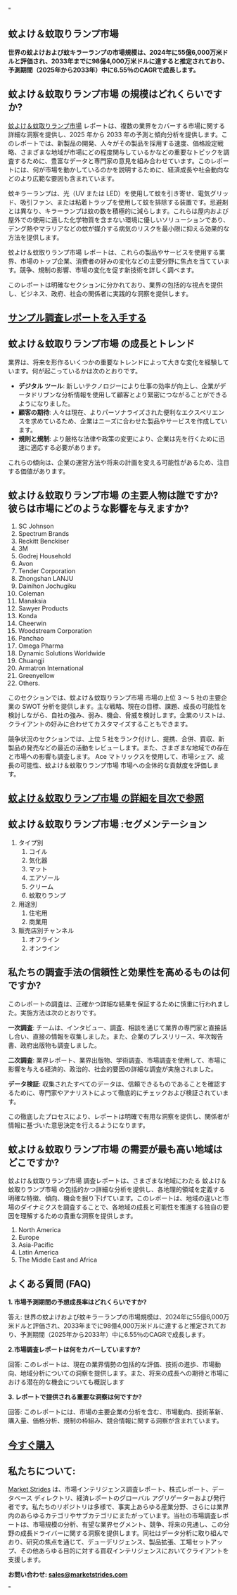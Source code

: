 "<h2>蚊よけ＆蚊取りランプ市場</h2>
<p><strong>世界の蚊よけおよび蚊キラーランプの市場規模は、2024年に55億6,000万米ドルと評価され、2033年までに98億4,000万米ドルに達すると推定されており、予測期間（2025年から2033年）中に6.55％のCAGRで成長します。</strong></p>
<h2>蚊よけ＆蚊取りランプ市場 の規模はどれくらいですか?</h2>
<p><a href=https://marketstrides.com/request-sample/mosquito-repellent-and-mosquito-killer-lamp-market>蚊よけ＆蚊取りランプ市場</a> レポートは、複数の業界をカバーする市場に関する詳細な洞察を提供し、2025 年から 2033 年の予測と傾向分析を提供します。このレポートでは、新製品の開発、人々がその製品を採用する速度、価格設定戦略、さまざまな地域が市場にどの程度関与しているかなどの重要なトピックを調査するために、豊富なデータと専門家の意見を組み合わせています。このレポートには、何が市場を動かしているのかを説明するために、経済成長や社会動向などのより広範な要因も含まれています。</p>
<p>蚊キラーランプは、光（UV または LED）を使用して蚊を引き寄せ、電気グリッド、吸引ファン、または粘着トラップを使用して蚊を排除する装置です。忌避剤とは異なり、キラーランプは蚊の数を積極的に減らします。これらは屋内および屋外での使用に適した化学物質を含まない環境に優しいソリューションであり、デング熱やマラリアなどの蚊が媒介する病気のリスクを最小限に抑える効果的な方法を提供します。</p>
<p>蚊よけ＆蚊取りランプ市場 レポートは、これらの製品やサービスを使用する業界、市場のトップ企業、消費者の好みの変化などの主要分野に焦点を当てています。競争、規制の影響、市場の変化を促す新技術を詳しく調べます。</p>
<p>このレポートは明確なセクションに分かれており、業界の包括的な視点を提供し、ビジネス、政府、社会の関係者に実践的な洞察を提供します。</p>
<h2><strong><a href=https://marketstrides.com/request-sample/mosquito-repellent-and-mosquito-killer-lamp-market>サンプル調査レポートを入手する</a></strong></h2>
<h2>蚊よけ＆蚊取りランプ市場 の成長とトレンド</h2>
<p>業界は、将来を形作るいくつかの重要なトレンドによって大きな変化を経験しています。何が起こっているかは次のとおりです。</p>
<ul>
<li><strong>デジタル ツール</strong>: 新しいテクノロジーにより仕事の効率が向上し、企業がデータドリブンな分析情報を使用して顧客とより緊密につながることができるようになりました。</li>
<li><strong>顧客の期待</strong>: 人々は現在、よりパーソナライズされた便利なエクスペリエンスを求めているため、企業はニーズに合わせた製品やサービスを作成しています。</li>
<li><strong>規則と規制</strong>: より厳格な法律や政策の変更により、企業は先を行くために迅速に適応する必要があります。</li>
</ul>
<p>これらの傾向は、企業の運営方法や将来の計画を変える可能性があるため、注目する価値があります。</p>
<h2>蚊よけ＆蚊取りランプ市場 の主要人物は誰ですか? 彼らは市場にどのような影響を与えますか?</h2>
<p><ol><li>SC Johnson</li><li>Spectrum Brands</li><li>Reckitt Benckiser</li><li>3M</li><li>Godrej Household</li><li>Avon</li><li>Tender Corporation</li><li>Zhongshan LANJU</li><li>Dainihon Jochugiku</li><li>Coleman</li><li>Manaksia</li><li>Sawyer Products</li><li>Konda</li><li>Cheerwin</li><li>Woodstream Corporation</li><li>Panchao</li><li>Omega Pharma</li><li>Dynamic Solutions Worldwide</li><li>Chuangji</li><li>Armatron International</li><li>Greenyellow</li><li>Others.</li></ol></p>
<div>
<p>このセクションでは、蚊よけ＆蚊取りランプ市場 市場の上位 3 ～ 5 社の主要企業の SWOT 分析を提供します。主な戦略、現在の目標、課題、成長の可能性を検討しながら、自社の強み、弱み、機会、脅威を検討します。企業のリストは、クライアントの好みに合わせてカスタマイズすることもできます。</p>
<p>競争状況のセクションでは、上位 5 社をランク付けし、提携、合併、買収、新製品の発売などの最近の活動をレビューします。また、さまざまな地域での存在と市場への影響も調査します。 Ace マトリックスを使用して、市場シェア、成長の可能性、蚊よけ＆蚊取りランプ市場 市場への全体的な貢献度を評価します。</p>
<h2><strong><a href=https://marketstrides.com/report/mosquito-repellent-and-mosquito-killer-lamp-market>蚊よけ＆蚊取りランプ市場 の詳細を目次で参照</a></strong></h2>
<h2>蚊よけ＆蚊取りランプ市場 :セグメンテーション</h2>
<p><ol><li>タイプ別<ol><li>コイル</li><li>気化器</li><li>マット</li><li>エアゾール</li><li>クリーム</li><li>蚊取りランプ</li></ol></li><li>用途別<ol><li>住宅用</li><li>商業用</li></ol></li><li>販売店別チャンネル<ol><li>オフライン</li><li>オンライン</li></ol></li></ol></p>
<h2>私たちの調査手法の信頼性と効果性を高めるものは何ですか?</h2>
<p>このレポートの調査は、正確かつ詳細な結果を保証するために慎重に行われました。実施方法は次のとおりです。</p>
<p><strong>一次調査</strong>: チームは、インタビュー、調査、相談を通じて業界の専門家と直接話し合い、直接の情報を収集しました。また、企業のプレスリリース、年次報告書、政府出版物も調査しました。</p>
<p><strong>二次調査</strong>: 業界レポート、業界出版物、学術調査、市場調査を使用して、市場に影響を与える経済的、政治的、社会的要因の詳細な調査が実施されました。</p>
<p><strong>データ検証</strong>: 収集されたすべてのデータは、信頼できるものであることを確認するために、専門家やアナリストによって徹底的にチェックおよび検証されています。</p>
<p>この徹底したプロセスにより、レポートは明確で有用な洞察を提供し、関係者が情報に基づいた意思決定を行えるようになります。</p>
<h2>蚊よけ＆蚊取りランプ市場 の需要が最も高い地域はどこですか? </h2>
<p>蚊よけ＆蚊取りランプ市場 調査レポートは、さまざまな地域にわたる 蚊よけ＆蚊取りランプ市場 の包括的かつ詳細な分析を提供し、各地理的領域を定義する明確な特徴、傾向、機会を掘り下げています。このレポートは、地域の違いと市場のダイナミクスを調査することで、各地域の成長と可能性を推進する独自の要因を理解するための貴重な洞察を提供します。</p>
<p><ol>
<li>North America</li>
<li>Europe</li>
<li>Asia-Pacific</li>
<li>Latin America</li>
<li>The Middle East and Africa</li>
</ol></p>
<h2>よくある質問 (FAQ)</h2>
<p><strong>1. 市場予測期間の予想成長率はどれくらいですか?</strong></p>
<p>答え: 世界の蚊よけおよび蚊キラーランプの市場規模は、2024年に55億6,000万米ドルと評価され、2033年までに98億4,000万米ドルに達すると推定されており、予測期間（2025年から2033年）中に6.55％のCAGRで成長します。</p>
<p><strong>2.市場調査レポートは何をカバーしていますか?</strong></p>
<p>回答: このレポートは、現在の業界情勢の包括的な評価、技術の進歩、市場動向、地域分析についての洞察を提供します。また、将来の成長への期待と市場における潜在的な機会についても概説します</p>
<p><strong>3. レポートで提供される重要な洞察は何ですか?</strong></p>
<p>回答: このレポートには、市場の主要企業の分析を含む、市場動向、技術革新、購入量、価格分析、規制の枠組み、競合情報に関する洞察が含まれています。</p>
<h2><strong><a href=https://marketstrides.com/buyNow/mosquito-repellent-and-mosquito-killer-lamp-market>今すぐ購入</a></strong></h2>
<h2>私たちについて:</h2>
<p><a href=https://marketstrides.com/>Market Strides</a> は、市場インテリジェンス調査レポート、株式レポート、データベース ディレクトリ、経済レポートのグローバル アグリゲーターおよび発行者です。私たちのリポジトリは多様で、事実上あらゆる産業分野、さらには業界内のあらゆるカテゴリやサブカテゴリにまたがっています。当社の市場調査レポートは、市場規模の分析、有望な業界セグメント、競争、将来の見通し、この分野の成長ドライバーに関する洞察を提供します。同社はデータ分析に取り組んでおり、研究の焦点を通じて、デューデリジェンス、製品拡張、工場セットアップ、その他あらゆる目的に対する買収インテリジェンスにおいてクライアントを支援します。</p>
<p><strong>お問い合わせ: <a href=mailto:sales@marketstrides.com>sales@marketstrides.com</a></strong></p>
</div>"

